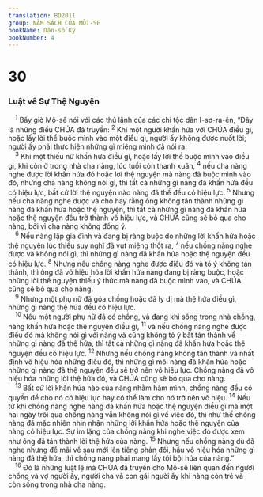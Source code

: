 ```yaml
---
translation: BD2011
group: NĂM SÁCH CỦA MÔI-SE
bookName: Dân-số Ký 
bookNumber: 4
---
```


<div class="title"><h1>30</h1><h3>Luật về Sự Thệ Nguyện</h3></div>
<span class="verse dan_30_1"> <sup>1</sup> Bấy giờ Mô-sê nói với các thủ lãnh của các chi tộc dân I-sơ-ra-ên, “Ðây là những điều CHÚA đã truyền:</span>
<span class="verse dan_30_2"><sup>2</sup> Khi một người khấn hứa với CHÚA điều gì, hoặc lấy lời thề buộc mình vào một điều gì, người ấy không được nuốt lời; người ấy phải thực hiện những gì miệng mình đã nói ra.<br/></span>
<span class="verse dan_30_3"> <sup>3</sup> Khi một thiếu nữ khấn hứa điều gì, hoặc lấy lời thề buộc mình vào điều gì, khi còn ở trong nhà cha nàng, lúc tuổi còn thanh xuân, </span>
<span class="verse dan_30_4"><sup>4</sup> nếu cha nàng nghe được lời khấn hứa đó hoặc lời thệ nguyện mà nàng đã buộc mình vào đó, nhưng cha nàng không nói gì, thì tất cả những gì nàng đã khấn hứa đều có hiệu lực, bất cứ lời thệ nguyện nào nàng đã thề đều có hiệu lực. </span>
<span class="verse dan_30_5"><sup>5</sup> Nhưng nếu cha nàng nghe được và cho hay rằng ông không tán thành những gì nàng đã khấn hứa hoặc thệ nguyện, thì tất cả những gì nàng đã khấn hứa hoặc thệ nguyện đều trở thành vô hiệu lực, và CHÚA cũng sẽ bỏ qua cho nàng, bởi vì cha nàng không đồng ý.<br/></span>
<span class="verse dan_30_6"> <sup>6</sup> Nếu nàng lập gia đình và đang bị ràng buộc do những lời khấn hứa hoặc thệ nguyện lúc thiếu suy nghĩ đã vụt miệng thốt ra, </span>
<span class="verse dan_30_7"><sup>7</sup> nếu chồng nàng nghe được và không nói gì, thì những gì nàng đã khấn hứa hoặc thệ nguyện đều có hiệu lực. </span>
<span class="verse dan_30_8"><sup>8</sup> Nhưng nếu chồng nàng nghe được điều đó và tỏ ý không tán thành, thì ông đã vô hiệu hóa lời khấn hứa nàng đang bị ràng buộc, hoặc những lời thề nguyện thiếu ý thức mà nàng đã buộc mình vào, và CHÚA cũng sẽ bỏ qua cho nàng.<br/></span>
<span class="verse dan_30_9"> <sup>9</sup> Nhưng một phụ nữ đã góa chồng hoặc đã ly dị mà thệ hứa điều gì, những gì nàng thệ hứa đều có hiệu lực.<br/></span>
<span class="verse dan_30_10"> <sup>10</sup> Nếu một người phụ nữ đã có chồng, và đang khi sống trong nhà chồng, nàng khấn hứa hoặc thệ nguyện điều gì, </span>
<span class="verse dan_30_11"><sup>11</sup> và nếu chồng nàng nghe được điều đó mà không nói gì với nàng và cũng không tỏ ý bất tán thành về những gì nàng đã thệ hứa, thì tất cả những gì nàng đã khấn hứa hoặc thệ nguyện đều có hiệu lực. </span>
<span class="verse dan_30_12"><sup>12</sup> Nhưng nếu chồng nàng không tán thành và nhất định vô hiệu hóa những điều đó, thì những gì môi nàng đã khấn hứa hoặc những gì nàng đã thệ nguyện đều sẽ trở nên vô hiệu lực. Chồng nàng đã vô hiệu hóa những lời thệ hứa đó, và CHÚA cũng sẽ bỏ qua cho nàng.<br/></span>
<span class="verse dan_30_13"> <sup>13</sup> Bất cứ lời khấn hứa nào của nàng nhằm hãm mình, chồng nàng đều có quyền để cho nó có hiệu lực hay có thể làm cho nó trở nên vô hiệu. </span>
<span class="verse dan_30_14"><sup>14</sup> Nếu từ khi chồng nàng nghe nàng đã khấn hứa hoặc thệ nguyện điều gì mà một hai ngày trôi qua chồng nàng vẫn không nói gì về việc đó, thì như thế chồng nàng đã mặc nhiên nhìn nhận những lời khấn hứa hoặc thệ nguyện của nàng có hiệu lực. Sự im lặng của chồng nàng khi nghe việc đó được xem như ông đã tán thành lời thệ hứa của nàng. </span>
<span class="verse dan_30_15"><sup>15</sup> Nhưng nếu chồng nàng dù đã nghe nhưng để mãi về sau mới lên tiếng phản đối, hầu vô hiệu hóa những gì nàng đã thệ hứa, thì chồng nàng phải mang lấy tội bội hứa của nàng.”<br/></span>
<span class="verse dan_30_16"> <sup>16</sup> Ðó là những luật lệ mà CHÚA đã truyền cho Mô-sê liên quan đến người chồng và vợ người ấy, người cha và con gái người ấy khi nàng còn trẻ và còn sống trong nhà cha nàng.<br/></span>
